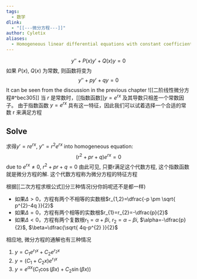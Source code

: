 ```yaml
---
tags:
  - 数学
dlink:
  - "[[---微分方程---]]"
author: Cyletix
aliases:
  - Homogeneous linear differential equations with constant coefficients
---
```

$$y''+P(x)y'+Q(x)y=0$$
如果 $P(x)$, $Q(x)$ 为常数, 则函数将变为
$$y''+py'+qy=0$$
It can be seen from the discussion in the previous chapter 
![[二阶线性微分方程#^bec305]]
当 $r$ 是常数时，[[指数函数]]$y=e^{rx}$ 及其导数只相差一个常数因子。
由于指数函数 $y=e^{rx}$ 具有这一特征，因此我们可以试着选择一个合适的常数 r 来满足方程

## Solve
求得$y'=re^{rx}$, $y''=r^{2}e^{rx}$
into homogeneous equation: 
$$(r^{2}+pr+q)e^{ rx }=0$$
due to $e^{ rx }\neq 0$, $r^{2}+pr+q=0$
由此可见, 只要r满足这个代数方程, 这个指数函数就是微分方程的解.
这个代数方程称为微分方程的特征方程

根据[[二次方程求根公式]]分三种情况(分你妈呢还不是都一样)
- 如果$\Delta > 0$，方程有两个不相等的实数根$r_{1,2}=\dfrac{-p \pm \sqrt{ p^{2}-4q }}{2}$
- 如果$\Delta = 0$，方程有两个相等的实数根$r_{1}=r_{2}=-\dfrac{p}{2}$
- 如果$\Delta < 0$，方程有两个复数根$r_{1}=\alpha+\beta i$, $r_{2}=\alpha-\beta i$, $\alpha=-\dfrac{p}{2}$, $\beta=\dfrac{\sqrt{ 4q-p^{2} }}{2}$


相应地, 微分方程的通解也有三种情况
1. $y=C_{1}e^{ r_{1}x }+C_{2}e^{ r_{2}x }$
2. $y=(C_{1}+C_{2}x)e^{ r_{1}x }$
3. $y=e^{ \alpha x }(C_{1}\cos(\beta x)+C_{2}\sin(\beta x))$

